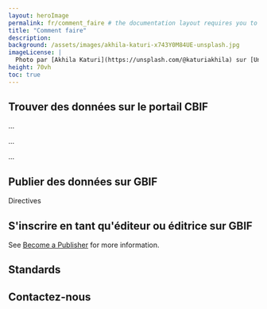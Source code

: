 ```yaml
---
layout: heroImage
permalink: fr/comment_faire # the documentation layout requires you to fill the permalink for it to be highlighted in the side navigation
title: "Comment faire"
description:
background: /assets/images/akhila-katuri-x743Y0M84UE-unsplash.jpg
imageLicense: |
  Photo par [Akhila Katuri](https://unsplash.com/@katuriakhila) sur [Unsplash](https://unsplash.com)
height: 70vh
toc: true
---
```

## Trouver des données sur le portail CBIF

...

...

...

## Publier des données sur GBIF
Directives 

## S'inscrire en tant qu'éditeur ou éditrice sur GBIF 

See [Become a Publisher]("https://www.gbif.org/become-a-publisher") for more information.

## Standards

## Contactez-nous